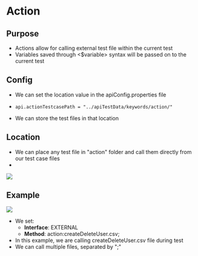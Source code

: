 # Action

## Purpose

* Actions allow for calling external test file within the current test
* Variables saved through &lt;$variable&gt; syntax will be passed on to the current test

## Config

* We can set the location value in the apiConfig.properties file 
* ```text
  api.actionTestcasePath = "../apiTestData/keywords/action/" 
  ```
* We can store the test files in that location

## Location

* We can place any test file in "action" folder and call them directly from our test case files
* 
![](../../../.gitbook/assets/image%20%2859%29.png)

## Example

![](../../../.gitbook/assets/image%20%2871%29.png)

* We set:
  * **Interface**: EXTERNAL
  * **Method**: action:createDeleteUser.csv; 
* In this example, we are calling createDeleteUser.csv file during test
* We can call multiple files, separated by ";"





